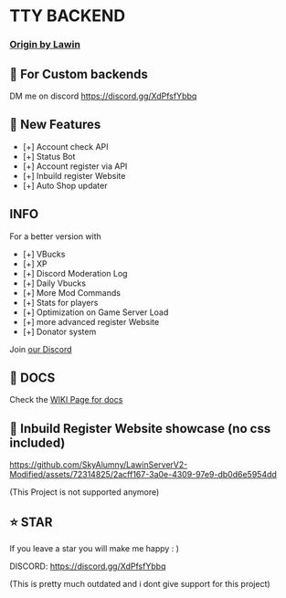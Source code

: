 # TTY BACKEND
###  [Origin by Lawin](https://github.com/Lawin0129/LawinServerV2)

## 💎 For Custom backends
DM me on discord https://discord.gg/XdPfsfYbbq

## 📂 New Features

- [+] Account check API
- [+] Status Bot
- [+] Account register via API
- [+] Inbuild register Website
- [+] Auto Shop updater

## INFO

For a better version with 

- [+] VBucks
- [+] XP
- [+] Discord Moderation Log
- [+] Daily Vbucks
- [+] More Mod Commands
- [+] Stats for players
- [+] Optimization on Game Server Load
- [+] more advanced register Website
- [+] Donator system

Join [our Discord](https://discord.gg/XdPfsfYbbq)

## 📄 DOCS

Check the [WIKI Page for docs](https://github.com/SkyAlumny/LawinServerV2-Modified/wiki)

## 🎥 Inbuild Register Website showcase (no css included)

https://github.com/SkyAlumny/LawinServerV2-Modified/assets/72314825/2acff167-3a0e-4309-97e9-db0d6e5954dd

(This Project is not supported anymore)

## ⭐️ STAR

If you leave a star you will make me happy : )

DISCORD: https://discord.gg/XdPfsfYbbq

(This is pretty much outdated and i dont give support for this project)

